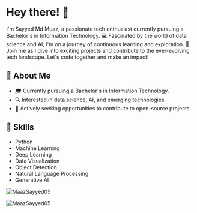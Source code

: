 
# Hey there! 👋

I'm Sayyed Md Muaz, a passionate tech enthusiast currently pursuing a Bachelor's in Information Technology. 💻 Fascinated by the world of data science and AI, I'm on a journey of continuous learning and exploration. 🚀 Join me as I dive into exciting projects and contribute to the ever-evolving tech landscape. Let's code together and make an impact!

## 🌟 About Me

- 🎓 Currently pursuing a Bachelor's in Information Technology.
- 🔍 Interested in data science, AI, and emerging technologies.
- 💼 Actively seeking opportunities to contribute to open-source projects.

## 🚀 Skills

- Python
- Machine Learning
- Deep Learning
- Data Visualization
- Object Detection
- Natural Language Processing
- Generative AI


<p align="left"> <img src="https://komarev.com/ghpvc/?username=MaazSayyed05&label=Profile%20views&color=0e75b6&style=flat" alt="MaazSayyed05" /> </p>


<p><img align="left" src="https://github-readme-stats.vercel.app/api/top-langs?username=MaazSayyed05&show_icons=true&locale=en&layout=compact" alt="MaazSayyed05" /></p>
